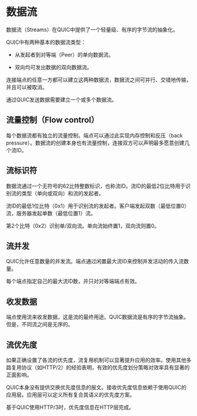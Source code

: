 # 数据流

数据流（Streams）在QUIC中提供了一个轻量级、有序的字节流的抽象化。

QUIC中有两种基本的数据流类型：

 - 从发起者到对等端（Peer）的单向数据流。

 - 双向均可发出数据的双向数据流。

连接端点的任意一方都可以建立这两种数据流，数据流之间可并行、交错地传输，并且可以被取消。

通过QUIC发送数据需要建立一个或多个数据流。

## 流量控制（Flow control）

每个数据流都有独立的流量控制，端点可以通过此实现内存控制和反压（back pressure）。数据流的创建本身也有流量控制，连接双方可以声明最多愿意创建几个流ID。

## 流标识符

数据流通过一个无符号的62比特整数标识，也称流ID。流ID的最低2位比特用于识别流的类型（单向或双向）和流的发起者。

流ID的最低1位比特（0x1）用于识别流的发起者。客户端发起双数（最低位置0）流，服务器发起单数（最低位置1）流。

第2个比特（0x2）识别单/双向流。单向流始终置1，双向流则置0。

## 流并发

QUIC允许任意数量的并发流。端点通过闲置最大流ID来控制并发活动的传入流数量。

每个端点指定自己的最大流ID数，并只对对等端端点有效。

## 收发数据

端点使用流来收发数据，这是流的最终用途。QUIC数据流是有序的字节流抽象。但是，不同流之间是无序的。

## 流优先度

如果正确设置了各流的优先度，流复用机制可以显著提升应用的效率。使用其他多路复用协议（如HTTP/2）的经验表明，有效的优先度划分策略对效率具有显著的正面影响。

QUIC本身没有提供交换优先度信息的报文。接收优先度信息依赖于使用QUIC的应用层。应用层可以定义所有复合其语义的优先度方案。

基于QUIC使用HTTP/3时，优先度信息在HTTP层完成。
